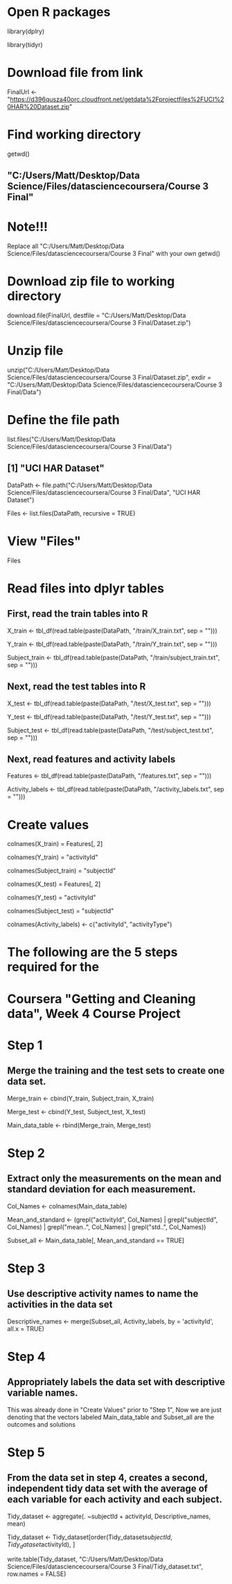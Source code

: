 # Open R packages
library(dplry)

library(tidyr)


# Download file from link
  FinalUrl <- "https://d396qusza40orc.cloudfront.net/getdata%2Fprojectfiles%2FUCI%20HAR%20Dataset.zip"
  
# Find working directory
  getwd()
## "C:/Users/Matt/Desktop/Data Science/Files/datasciencecoursera/Course 3 Final"

# Note!!!
Replace all "C:/Users/Matt/Desktop/Data Science/Files/datasciencecoursera/Course 3 Final" with your own getwd()

# Download zip file to working directory
  download.file(FinalUrl, destfile = "C:/Users/Matt/Desktop/Data Science/Files/datasciencecoursera/Course 3 Final/Dataset.zip")

# Unzip file
  unzip("C:/Users/Matt/Desktop/Data Science/Files/datasciencecoursera/Course 3 Final/Dataset.zip", exdir = "C:/Users/Matt/Desktop/Data Science/Files/datasciencecoursera/Course 3 Final/Data")

# Define the file path
  list.files("C:/Users/Matt/Desktop/Data Science/Files/datasciencecoursera/Course 3 Final/Data")
## [1] "UCI HAR Dataset"
  DataPath <- file.path("C:/Users/Matt/Desktop/Data Science/Files/datasciencecoursera/Course 3 Final/Data", "UCI HAR Dataset")
  
  Files <- list.files(DataPath, recursive = TRUE)

# View "Files"
  Files

# Read files into dplyr tables

## First, read the train tables into R
  X_train <- tbl_df(read.table(paste(DataPath, "/train/X_train.txt", sep = "")))
  
  Y_train <- tbl_df(read.table(paste(DataPath, "/train/Y_train.txt", sep = "")))
  
  Subject_train <- tbl_df(read.table(paste(DataPath, "/train/subject_train.txt", sep = "")))

## Next, read the test tables into R
  X_test <- tbl_df(read.table(paste(DataPath, "/test/X_test.txt", sep = "")))
  
  Y_test <- tbl_df(read.table(paste(DataPath, "/test/Y_test.txt", sep = "")))
  
  Subject_test <- tbl_df(read.table(paste(DataPath, "/test/subject_test.txt", sep = "")))

## Next, read features and activity labels
  Features <- tbl_df(read.table(paste(DataPath, "/features.txt", sep = "")))
  
  Activity_labels <- tbl_df(read.table(paste(DataPath, "/activity_labels.txt", sep = "")))

# Create values 
  colnames(X_train) = Features[, 2]
  
  colnames(Y_train) = "activityId"
  
  colnames(Subject_train) = "subjectId"
  
  colnames(X_test) = Features[, 2]
  
  colnames(Y_test) = "activityId"
  
  colnames(Subject_test) = "subjectId"
  
  colnames(Activity_labels) <- c("activityId", "activityType")

# The following are the 5 steps required for the 
# Coursera "Getting and Cleaning data", Week 4 Course Project

# Step 1
## Merge the training and the test sets to create one data set.
  Merge_train <- cbind(Y_train, Subject_train, X_train)
  
  Merge_test <- cbind(Y_test, Subject_test, X_test)
  
  Main_data_table <- rbind(Merge_train, Merge_test)

# Step 2
## Extract only the measurements on the mean and standard deviation for each measurement.
  Col_Names <- colnames(Main_data_table)
  
  Mean_and_standard <- (grepl("activityId", Col_Names) | grepl("subjectId", Col_Names) | grepl("mean..", Col_Names) | grepl("std..", Col_Names))
  
  Subset_all <- Main_data_table[, Mean_and_standard == TRUE]

# Step 3
## Use descriptive activity names to name the activities in the data set
  Descriptive_names <- merge(Subset_all, Activity_labels, by = 'activityId', all.x = TRUE)

# Step 4
## Appropriately labels the data set with descriptive variable names.
  This was already done in "Create Values" prior to "Step 1", 
  Now we are just denoting that the vectors labeled Main_data_table and Subset_all are the outcomes and solutions

# Step 5
## From the data set in step 4, creates a second, independent tidy data set with the average of each variable for each activity and each subject.
  Tidy_dataset <- aggregate(. ~subjectId + activityId, Descriptive_names, mean)
  
  Tidy_dataset <- Tidy_dataset[order(Tidy_dataset$subjectId, Tidy_dataset$activityId), ]
  
  write.table(Tidy_dataset, "C:/Users/Matt/Desktop/Data Science/Files/datasciencecoursera/Course 3 Final/Tidy_dataset.txt", row.names = FALSE) 